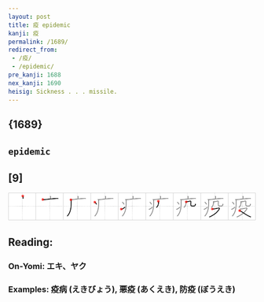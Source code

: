 ```yaml
---
layout: post
title: 疫 epidemic
kanji: 疫
permalink: /1689/
redirect_from:
 - /疫/
 - /epidemic/
pre_kanji: 1688
nex_kanji: 1690
heisig: Sickness . . . missile.
---
```


## {1689}

## `epidemic`

## [9]

<div class="stroke"><img src="../images/E796AB.png" /></div>

## Reading:

### On-Yomi: エキ、ヤク

### Examples: 疫病 (えきびょう), 悪疫 (あくえき), 防疫 (ぼうえき)
